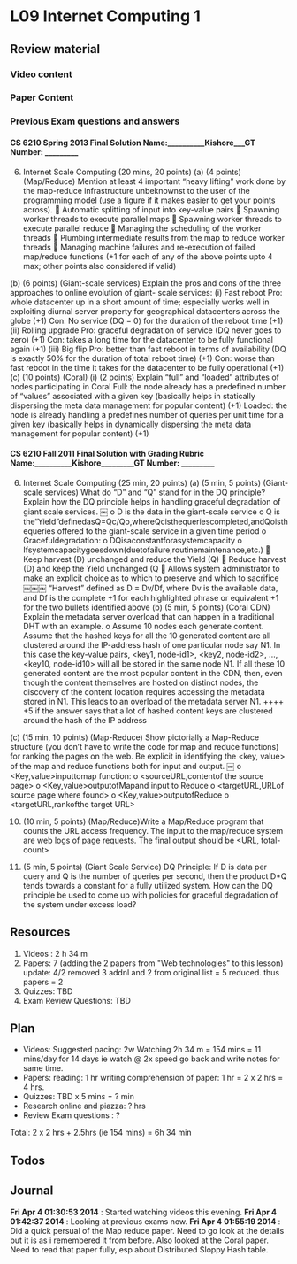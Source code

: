L09 Internet Computing 1
========================
Review material
---------------
### Video content
### Paper Content
### Previous Exam questions and answers

#### CS 6210 Spring 2013 Final Solution Name:__________Kishore___GT Number: _________
6. Internet Scale Computing (20 mins, 20 points)
(a) (4 points) (Map/Reduce)
Mention at least 4 important “heavy lifting” work done by the map-reduce infrastructure unbeknownst to the user of the programming model (use a figure if it makes easier to get your points across).
	 Automatic splitting of input into key-value pairs
	 Spawning worker threads to execute parallel maps
	 Spawning worker threads to execute parallel reduce
	 Managing the scheduling of the worker threads
	 Plumbing intermediate results from the map to reduce worker threads
	 Managing machine failures and re-execution of failed map/reduce functions
(+1 for each of any of the above points upto 4 max; other points also considered if valid)

(b) (6 points) (Giant-scale services)
Explain the pros and cons of the three approaches to online evolution of giant- scale services:
(i) Fast reboot
Pro: whole datacenter up in a short amount of time; especially works well in exploiting diurnal server property for geographical datacenters across the globe (+1)
Con: No service (DQ = 0) for the duration of the reboot time (+1)
(ii) Rolling upgrade
Pro: graceful degradation of service (DQ never goes to zero) (+1)
Con: takes a long time for the datacenter to be fully functional again (+1)
(iii) Big flip
Pro: better than fast reboot in terms of availability (DQ is exactly 50% for the duration of total reboot time) (+1)
Con: worse than fast reboot in the time it takes for the datacenter to be fully operational (+1)
(c) (10 points) (Coral)
(i) (2 points) Explain “full” and “loaded” attributes of nodes participating in Coral
Full: the node already has a predefined number of “values” associated with a given key (basically helps in statically dispersing the meta data management for popular content)
(+1)
Loaded: the node is already handling a predefines number of queries per unit time for a given key (basically helps in dynamically dispersing the meta data management for popular content)
(+1)

#### CS 6210 Fall 2011 Final Solution with Grading Rubric Name:__________Kishore_________GT Number: _________
6. Internet Scale Computing (25 min, 20 points)
(a) (5 min, 5 points) (Giant-scale services) What do “D” and “Q” stand for in the DQ principle? Explain how the DQ principle helps in handling graceful degradation of giant scale services.
￼
o D is the data in the giant-scale service
o Q is the“Yield”definedasQ=Qc/Qo,whereQcisthequeriescompleted,andQoisthequeries offered to the giant-scale service in a given time period
o Gracefuldegradation:
o DQisaconstantforasystemcapacity
o Ifsystemcapacitygoesdown(duetofailure,routinemaintenance,etc.)
 Keep harvest (D) unchanged and reduce the Yield (Q)
 Reduce harvest (D) and keep the Yield unchanged (Q
 Allows system administrator to make an explicit choice as to which to preserve
and which to sacrifice
￼￼￼
“Harvest” defined as D = Dv/Df, where Dv is the available data, and Df is the complete
           +1 for each highlighted phrase or equivalent
           +1 for the two bullets identified above
(b) (5 min, 5 points) (Coral CDN) Explain the metadata server overload that can happen in a traditional DHT with an example.
o Assume 10 nodes each generate content. Assume that the hashed keys for all the 10 generated content are all clustered around the IP-address hash of one particular node say N1. In this case the key-value pairs, <key1, node-id1>, <key2, node-id2>, ..., <key10, node-id10> will all be stored in the same node N1. If all these 10 generated content are the most popular content in the CDN, then, even though the content themselves are hosted on distinct nodes, the discovery of the content location requires accessing the metadata stored in N1. This leads to an overload of the metadata server N1.
++++
+5 if the answer says that a lot of hashed content keys are clustered
   around the hash of the IP address

(c) (15 min, 10 points) (Map-Reduce) Show pictorially a Map-Reduce structure (you don’t have to write the code for map and reduce functions) for ranking the pages on the web. Be explicit in identifying the <key, value> of the map and reduce functions both for input and output.
￼
o <Key,value>inputtomap function:
o <sourceURL,contentof the source page>
o <Key,value>outputofMapand input to Reduce
o <targetURL,URLof source page where found>
o <Key,value>outputofReduce o <targetURL,rankofthe
target URL>

10. (10 min, 5 points) (Map/Reduce)Write a Map/Reduce program that counts the URL access frequency. The input to the map/reduce system are web logs of page requests. The final output should be <URL, total-count>

11. (5 min, 5 points) (Giant Scale Service)
DQ Principle: If D is data per query and Q is the number of queries per second, then the product D*Q tends towards a constant for a fully utilized system. How can the DQ principle be used to come up with policies for graceful degradation of the system under excess load?

Resources
---------

1. Videos : 2 h 34 m
2. Papers: 7 (adding the 2 papers from "Web technologies" to this lesson)
	update: 4/2 removed 3 addnl and 2 from original list = 5 reduced.
	thus papers = 2
3. Quizzes: TBD
4. Exam Review Questions: TBD

Plan
----
- Videos:
	Suggested pacing: 2w
	Watching 2h 34 m = 154 mins = 11 mins/day for 14 days
		ie 	watch @ 2x speed
			go back and write notes for same time.
- Papers:
	reading: 1 hr
	writing comprehension of paper: 1 hr
	= 2 x 2 hrs = 4 hrs. 
- Quizzes: TBD x 5 mins  = ? min
- Research online and piazza: ? hrs
- Review Exam questions : ?

Total: 2 x 2 hrs + 2.5hrs (ie 154 mins) = 6h 34 min

Todos
-----

Journal
-------
**Fri Apr  4 01:30:53 2014** : Started watching videos this evening.
**Fri Apr  4 01:42:37 2014** : Looking at previous exams now.
**Fri Apr  4 01:55:19 2014** : Did a quick persual of the Map reduce paper. Need to go look at the details but it is as i remembered it from before. Also looked at the Coral paper. Need to read that paper fully, esp about Distributed Sloppy Hash table.
